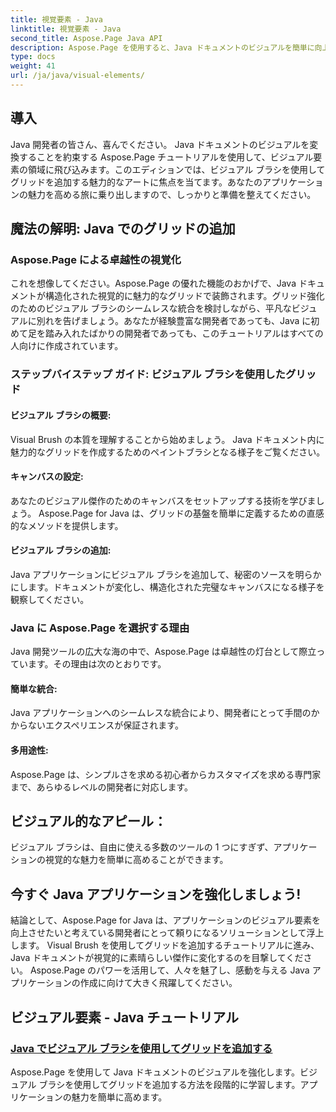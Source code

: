 ```yaml
---
title: 視覚要素 - Java
linktitle: 視覚要素 - Java
second_title: Aspose.Page Java API
description: Aspose.Page を使用すると、Java ドキュメントのビジュアルを簡単に向上させることができます。このステップバイステップのチュートリアルでは、ビジュアル ブラシを使用してグリッドを追加してアプリケーションを強化する方法を学びます。
type: docs
weight: 41
url: /ja/java/visual-elements/
---
```

## 導入

Java 開発者の皆さん、喜んでください。 Java ドキュメントのビジュアルを変換することを約束する Aspose.Page チュートリアルを使用して、ビジュアル要素の領域に飛び込みます。このエディションでは、ビジュアル ブラシを使用してグリッドを追加する魅力的なアートに焦点を当てます。あなたのアプリケーションの魅力を高める旅に乗り出しますので、しっかりと準備を整えてください。

## 魔法の解明: Java でのグリッドの追加

### Aspose.Page による卓越性の視覚化
これを想像してください。Aspose.Page の優れた機能のおかげで、Java ドキュメントが構造化された視覚的に魅力的なグリッドで装飾されます。グリッド強化のためのビジュアル ブラシのシームレスな統合を検討しながら、平凡なビジュアルに別れを告げましょう。あなたが経験豊富な開発者であっても、Java に初めて足を踏み入れたばかりの開発者であっても、このチュートリアルはすべての人向けに作成されています。

### ステップバイステップ ガイド: ビジュアル ブラシを使用したグリッド

#### ビジュアル ブラシの概要:
Visual Brush の本質を理解することから始めましょう。 Java ドキュメント内に魅力的なグリッドを作成するためのペイントブラシとなる様子をご覧ください。

#### キャンバスの設定:
あなたのビジュアル傑作のためのキャンバスをセットアップする技術を学びましょう。 Aspose.Page for Java は、グリッドの基盤を簡単に定義するための直感的なメソッドを提供します。

#### ビジュアル ブラシの追加:
Java アプリケーションにビジュアル ブラシを追加して、秘密のソースを明らかにします。ドキュメントが変化し、構造化された完璧なキャンバスになる様子を観察してください。

### Java に Aspose.Page を選択する理由

Java 開発ツールの広大な海の中で、Aspose.Page は卓越性の灯台として際立っています。その理由は次のとおりです。

#### 簡単な統合:
Java アプリケーションへのシームレスな統合により、開発者にとって手間のかからないエクスペリエンスが保証されます。

#### 多用途性:
Aspose.Page は、シンプルさを求める初心者からカスタマイズを求める専門家まで、あらゆるレベルの開発者に対応します。

## ビジュアル的なアピール：
ビジュアル ブラシは、自由に使える多数のツールの 1 つにすぎず、アプリケーションの視覚的な魅力を簡単に高めることができます。

## 今すぐ Java アプリケーションを強化しましょう!

結論として、Aspose.Page for Java は、アプリケーションのビジュアル要素を向上させたいと考えている開発者にとって頼りになるソリューションとして浮上します。 Visual Brush を使用してグリッドを追加するチュートリアルに進み、Java ドキュメントが視覚的に素晴らしい傑作に変化するのを目撃してください。 Aspose.Page のパワーを活用して、人々を魅了し、感動を与える Java アプリケーションの作成に向けて大きく飛躍してください。
## ビジュアル要素 - Java チュートリアル
### [Java でビジュアル ブラシを使用してグリッドを追加する](./add-grid/)
Aspose.Page を使用して Java ドキュメントのビジュアルを強化します。ビジュアル ブラシを使用してグリッドを追加する方法を段階的に学習します。アプリケーションの魅力を簡単に高めます。